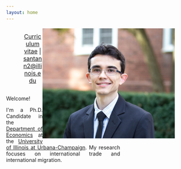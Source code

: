 ```yaml
---
layout: home
---
```


<style type="text/css">
  figure, div.figure {
      text-align: center;
      font-size: smaller;
      padding: 0.4em;
      text-indent: 0;
    }
  </style>

 <style>
   p.ex1 {
     max-width: 310px;
    }
 </style>

<figure>
   <img src="./files/profile.jpg" alt="profile" style="width: 360px;" align="right" />
   <figcaption align="right"><p align="center"><font size="3"> <a class="page-link" href="/files/vpsantanna_CV.pdf"><i class="fa fa-file-pdf-o"></i> Curriculum vitae</a> | <a href="mailto:santann2@illinois.edu"> <i class="fa fa-envelope"></i> santann2@illinois.edu</a> </font></p></figcaption>
</figure>

Welcome! <br/>
<p style="text-align:justify" class="ex1">I'm a Ph.D. Candidate in the <a href="http://www.economics.illinois.edu" target="_blank">Department of Economics</a> at the <a href="https://illinois.edu/" target="_blank">University of Illinois at Urbana-Champaign</a>. My research focuses on international trade and international migration.</p>

